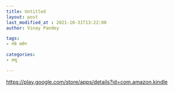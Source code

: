 ```yaml
---
title: Untitled
layout: post
last_modified_at : 2021-10-31T13:22:00
author: Vinay Pandey

tags:
- रवि दर्शन

categories:
- लघु

---
```


https://play.google.com/store/apps/details?id=com.amazon.kindle
